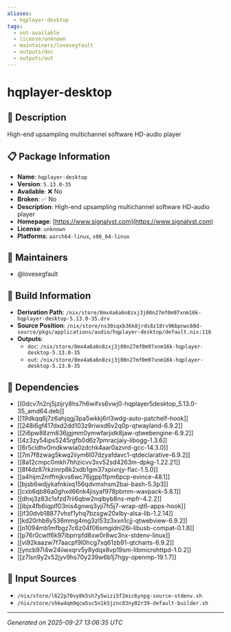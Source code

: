```yaml
---
aliases:
  - hqplayer-desktop
tags:
  - not-available
  - license/unknown
  - maintainers/lovesegfault
  - outputs/doc
  - outputs/out
---
```


# hqplayer-desktop

## 📝 Description

High-end upsampling multichannel software HD-audio player

## 📋 Package Information

- **Name**: `hqplayer-desktop`
- **Version**: `5.13.0-35`
- **Available**: ❌ No
- **Broken**: ✅ No
- **Description**: High-end upsampling multichannel software HD-audio player
- **Homepage**: [https://www.signalyst.com](https://www.signalyst.com)
- **License**: `unknown`
- **Platforms**: `aarch64-linux`, `x86_64-linux`
## 👥 Maintainers

- @lovesegfault


## 🔧 Build Information

- **Derivation Path**: `/nix/store/8mx4a6a6n8zxj3j00n27mf0m97xnm16k-hqplayer-desktop-5.13.0-35.drv`
- **Source Position**: `/nix/store/ns30sqxb36k8jrds8z18rv96bpnwc60d-source/pkgs/applications/audio/hqplayer-desktop/default.nix:116`
- **Outputs**:
  - `doc`:  `/nix/store/8mx4a6a6n8zxj3j00n27mf0m97xnm16k-hqplayer-desktop-5.13.0-35`
  - `out`:  `/nix/store/8mx4a6a6n8zxj3j00n27mf0m97xnm16k-hqplayer-desktop-5.13.0-35`

## 🔗 Dependencies

- [[0dcv7n2nj5jzijry8hs7h6wifxs6vwj0-hqplayer5desktop_5.13.0-35_amd64.deb]]
- [[19dkqq6j7z6ahjqgj3pa5wkkj6rl3wdg-auto-patchelf-hook]]
- [[248i6gf417dxd2dd103z9riwxd6v2q0p-qtwayland-6.9.2]]
- [[2i6pw88zm836jgjmm0ymwfarjidk8jaw-qtwebengine-6.9.2]]
- [[4z3zy54ips5245rgfb0d6z7pmracjaiy-libogg-1.3.6]]
- [[6r5cldhv0mdkwwia0zdchk4aar0azvrd-gcc-14.3.0]]
- [[7m7f8zwag5kwq2iiym6l07dzyafdavc1-qtdeclarative-6.9.2]]
- [[8a12cmpc0mkh7hhzicvv3xv52sd4263m-dpkg-1.22.21]]
- [[8f4dz87rkzinrp8k2xdb1gm37xpixnjy-flac-1.5.0]]
- [[a4hijm2mffmjkvs6wc76jgpp1fpm6pcp-evince-48.1]]
- [[bjsb6wdjykafnkixq156qdvmxhsm2bai-bash-5.3p3]]
- [[cxb6qb86a0ghxd66nk4jisyaf978pbmm-wavpack-5.8.1]]
- [[dhxj3z83c1sfzd7rii6qbw2nqlbyb8ns-mpfr-4.2.2]]
- [[ibjx4fb6iqplf03nis4gnwq3yji7h5j7-wrap-qt6-apps-hook]]
- [[if30dvb18877vhsf1yhq7bzsgw20xlby-alsa-lib-1.2.14]]
- [[kd20rhb6y536mmg4mg3zl53z3xxn1cjj-qtwebview-6.9.2]]
- [[n1094mb1mfbgz7c6z04f06smgidni26i-libusb-compat-0.1.8]]
- [[p76r0cwlf6k97ibprrpfd8xw0r8wc3nx-stdenv-linux]]
- [[vi92kaazw7f7aacpf9l0hcg7xq61zb91-qtcharts-6.9.2]]
- [[yncb97l4w24iiwxqrv5y8ydqx8vp19sm-libmicrohttpd-1.0.2]]
- [[z7lsn9y2v52jyv9hs70y239w6b1j7hgy-openmp-19.1.7]]

## 📁 Input Sources

- `/nix/store/l622p70vy8k5sh7y5wizi5f2mic6ynpg-source-stdenv.sh`
- `/nix/store/shkw4qm9qcw5sc5n1k5jznc83ny02r39-default-builder.sh`

---
*Generated on 2025-09-27 13:06:35 UTC*
